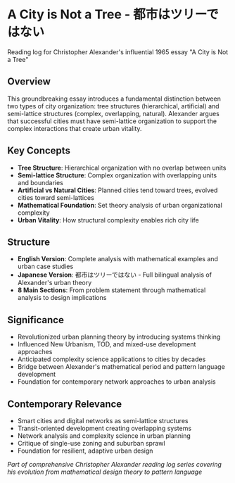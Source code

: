 # A City is Not a Tree - 都市はツリーではない

Reading log for Christopher Alexander's influential 1965 essay "A City is Not a Tree"

## Overview
This groundbreaking essay introduces a fundamental distinction between two types of city organization: tree structures (hierarchical, artificial) and semi-lattice structures (complex, overlapping, natural). Alexander argues that successful cities must have semi-lattice organization to support the complex interactions that create urban vitality.

## Key Concepts
- **Tree Structure**: Hierarchical organization with no overlap between units
- **Semi-lattice Structure**: Complex organization with overlapping units and boundaries  
- **Artificial vs Natural Cities**: Planned cities tend toward trees, evolved cities toward semi-lattices
- **Mathematical Foundation**: Set theory analysis of urban organizational complexity
- **Urban Vitality**: How structural complexity enables rich city life

## Structure
- **English Version**: Complete analysis with mathematical examples and urban case studies
- **Japanese Version**: 都市はツリーではない - Full bilingual analysis of Alexander's urban theory
- **8 Main Sections**: From problem statement through mathematical analysis to design implications

## Significance
- Revolutionized urban planning theory by introducing systems thinking
- Influenced New Urbanism, TOD, and mixed-use development approaches  
- Anticipated complexity science applications to cities by decades
- Bridge between Alexander's mathematical period and pattern language development
- Foundation for contemporary network approaches to urban analysis

## Contemporary Relevance
- Smart cities and digital networks as semi-lattice structures
- Transit-oriented development creating overlapping systems
- Network analysis and complexity science in urban planning
- Critique of single-use zoning and suburban sprawl
- Foundation for resilient, adaptive urban design

*Part of comprehensive Christopher Alexander reading log series covering his evolution from mathematical design theory to pattern language*